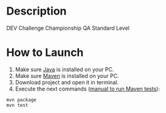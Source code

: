 # Description

DEV Challenge Championship
QA Standard Level

# How to Launch

1. Make sure [Java](https://java.com/ru/download/) is installed on your PC.
2. Make sure [Maven](https://maven.apache.org/download.cgi) is installed on your PC.
3. Download project and open it in terminal.
4. Execute the next commands ([manual to run Maven tests](http://www.apache-maven.ru/lifecycle.html)):
```
mvn package
mvn test
```
